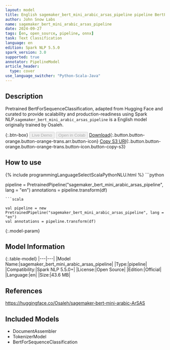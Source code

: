 ```yaml
---
layout: model
title: English sagemaker_bert_mini_arabic_arsas_pipeline pipeline BertForSequenceClassification from Osaleh
author: John Snow Labs
name: sagemaker_bert_mini_arabic_arsas_pipeline
date: 2024-09-27
tags: [en, open_source, pipeline, onnx]
task: Text Classification
language: en
edition: Spark NLP 5.5.0
spark_version: 3.0
supported: true
annotator: PipelineModel
article_header:
  type: cover
use_language_switcher: "Python-Scala-Java"
---
```


## Description

Pretrained BertForSequenceClassification, adapted from Hugging Face and curated to provide scalability and production-readiness using Spark NLP.`sagemaker_bert_mini_arabic_arsas_pipeline` is a English model originally trained by Osaleh.

{:.btn-box}
<button class="button button-orange" disabled>Live Demo</button>
<button class="button button-orange" disabled>Open in Colab</button>
[Download](https://s3.amazonaws.com/auxdata.johnsnowlabs.com/public/models/sagemaker_bert_mini_arabic_arsas_pipeline_en_5.5.0_3.0_1727412118711.zip){:.button.button-orange.button-orange-trans.arr.button-icon}
[Copy S3 URI](s3://auxdata.johnsnowlabs.com/public/models/sagemaker_bert_mini_arabic_arsas_pipeline_en_5.5.0_3.0_1727412118711.zip){:.button.button-orange.button-orange-trans.button-icon.button-copy-s3}

## How to use



<div class="tabs-box" markdown="1">
{% include programmingLanguageSelectScalaPythonNLU.html %}
```python

pipeline = PretrainedPipeline("sagemaker_bert_mini_arabic_arsas_pipeline", lang = "en")
annotations =  pipeline.transform(df)   

```
```scala

val pipeline = new PretrainedPipeline("sagemaker_bert_mini_arabic_arsas_pipeline", lang = "en")
val annotations = pipeline.transform(df)

```
</div>

{:.model-param}
## Model Information

{:.table-model}
|---|---|
|Model Name:|sagemaker_bert_mini_arabic_arsas_pipeline|
|Type:|pipeline|
|Compatibility:|Spark NLP 5.5.0+|
|License:|Open Source|
|Edition:|Official|
|Language:|en|
|Size:|43.6 MB|

## References

https://huggingface.co/Osaleh/sagemaker-bert-mini-arabic-ArSAS

## Included Models

- DocumentAssembler
- TokenizerModel
- BertForSequenceClassification